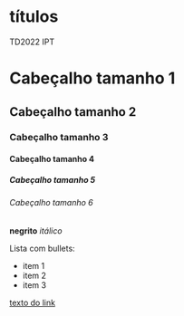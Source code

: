# títulos
TD2022 IPT

<h1>Cabeçalho tamanho 1</h1>
<h2>Cabeçalho tamanho 2</h2>
<h3>Cabeçalho tamanho 3</h3>
<h4>Cabeçalho tamanho 4</h4>
<h5>Cabeçalho tamanho 5</h5>
<h6>Cabeçalho tamanho 6</h6>

**negrito**
*itálico*


Lista com bullets:
- item 1
- item 2
- item 3


[texto do link](https://www.ipt.br)


<img jglkjldkfjglkdfgldfjglfd>

